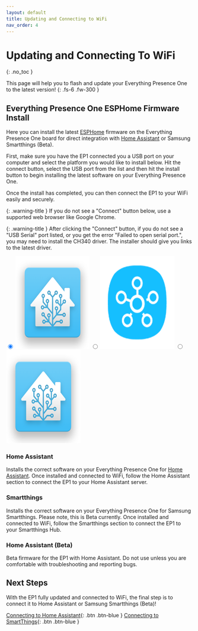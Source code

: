 ```yaml
---
layout: default
title: Updating and Connecting to WiFi
nav_order: 4
---
```


# Updating and Connecting To WiFi

{: .no_toc }

This page will help you to flash and update your Everything Presence One to the latest version!
{: .fs-6 .fw-300 }

## Everything Presence One ESPHome Firmware Install

Here you can install the latest [ESPHome](https://esphome.io) firmware on the Everything Presence One board for direct integration with [Home Assistant](https://home-assistant.io) or Samsung Smartthings (Beta).

First, make sure you have the EP1 connected you a USB port on your computer and select the platform you would like to install below. Hit the connect button, select the USB port from the list and then hit the install button to begin installing the latest software on your Everything Presence One.

Once the install has completed, you can then connect the EP1 to your WiFi easily and securely.

{: .warning-title }
If you do not see a "Connect" button below, use a supported web browser like Google Chrome.

{: .warning-title }
After clicking the "Connect" button, if you do not see a "USB Serial" port listed, or you get the error "Failed to open serial port.", you may need to install the CH340 driver. The installer should give you links to the latest driver.

<div class="radios">
  <label>
    <input type="radio" name="type" value="everything-presence-one" checked/>
    <img src="images/everything-presence-one-ha.png" alt="Everything Presence One Home Assistant" width="200" height="250"/>
  </label>
  <label>
    <input type="radio" name="type" value="everything-presence-one-st" />
    <img src="images/everything-presence-one-st.png" alt="Everything Presence One Smartthings Beta" width="200" height="250"/>
  </label>
  <label class="beta">
          <input type="radio" name="type" value="everything-presence-one-ha-beta" />
          <img src="images/everything-presence-one-ha.png" alt="Everything Presence One Home Assistant Beta" width="200" height="250"/>
        </label>
</div>

<p class="button-row" align="left">
  <esp-web-install-button></esp-web-install-button>
</p>

<div class="hidden info everything-presence-one">
  <h3>Home Assistant</h3>
    <p>
      Installs the correct software on your Everything Presence One for <a href="https://home-assistant.io">Home Assistant</a>. Once installed and connected to WiFi, follow the Home Assistant section to connect the EP1 to your Home Assistant server.
    </p>
</div>

<div class="hidden info everything-presence-one-st">
  <h3>Smartthings</h3>
    <p>
      Installs the correct software on your Everything Presence One for Samsung Smartthings. Please note, this is Beta currently. Once installed and connected to WiFi, follow the Smartthings section to connect the EP1 to your Smartthings Hub.
    </p>
</div>

<div class="hidden info everything-presence-one-ha-beta">
  <h3>Home Assistant (Beta)</h3>
    <p>
      Beta firmware for the EP1 with Home Assistant. Do not use unless you are comfortable with troubleshooting and reporting bugs.
    </p>
</div>

## Next Steps

With the EP1 fully updated and connected to WiFi, the final step is to connect it to Home Assistant or Samsung Smartthings (Beta)!

[Connecting to Home Assistant](https://everythingsmarthome.github.io/everything-presence-one/Home%20Assistant/connecting-home-assistant.html){: .btn .btn-blue }
[Connecting to SmartThings](https://everythingsmarthome.github.io/everything-presence-one/SmartThings/smartthings-driver.html){: .btn .btn-blue }

<script
  type="module"
  src="https://unpkg.com/esp-web-tools@9.0.3/dist/web/install-button.js?module"
></script>

<script>
const toggleDarkMode = document.querySelector('.js-toggle-dark-mode');

jtd.addEvent(toggleDarkMode, 'click', function(){
  if (jtd.getTheme() === 'dark') {
    jtd.setTheme('light');
    toggleDarkMode.textContent = 'Preview dark color scheme';
  } else {
    jtd.setTheme('dark');
    toggleDarkMode.textContent = 'Return to the light side';
  }
});
</script>

<script>
  document.querySelectorAll('input[name="type"]').forEach((radio) =>
    radio.addEventListener("change", () => {
      const button = document.querySelector("esp-web-install-button");
      button.manifest = `./${radio.value}-manifest.json`;

      document.querySelectorAll(".info").forEach((info) => {
        info.classList.add("hidden");
      });
      document
        .querySelector(`.info.${radio.value}`)
        .classList.remove("hidden");
    })
  );
  document
    .querySelector('input[name="type"]:checked')
    .dispatchEvent(new Event("change"));
  if (new URLSearchParams(document.location.search).has("beta")) {
    document.body.classList.add("show-beta");
  }
</script>
